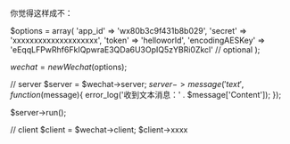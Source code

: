 你觉得这样成不：

$options = array(
    'app_id' => 'wx80b3c9f431b8b029',
    'secret' => 'xxxxxxxxxxxxxxxxxxxx',
    'token'  => 'helloworld',
    'encodingAESKey' => 'eEqqLFPwRhf6FkIQpwraE3QDa6U3OpIQ5zYBRi0Zkcl' // optional
);

$wechat = new Wechat($options);


// server
$server = $wechat->server;
$server->message('text', function($message){
    error_log('收到文本消息：' . $message['Content']);
});

$server->run();



// client
$client = $wechat->client;
$client->xxxx

